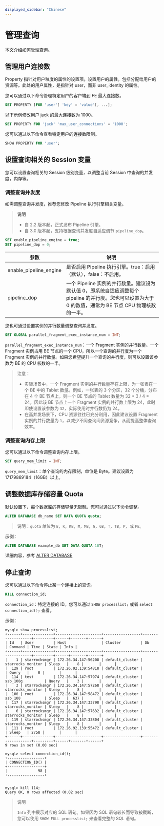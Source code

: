 ```yaml
---
displayed_sidebar: "Chinese"
---
```


# 管理查询

本文介绍如何管理查询。

## 管理用户连接数

Property 指针对用户粒度的属性的设置项。设置用户的属性，包括分配给用户的资源等。此处的用户属性，是指针对 user，而非 user_identity 的属性。

您可以通过以下命令管理特定用户的客户端到 FE 最大连接数。

```sql
SET PROPERTY [FOR 'user'] 'key' = 'value'[, ...];
```

以下示例修改用户 jack 的最大连接数为 1000。

```sql
SET PROPERTY FOR 'jack' 'max_user_connections' = '1000';
```

您可以通过以下命令查看特定用户的连接数限制。

```sql
SHOW PROPERTY FOR 'user';
```

## 设置查询相关的 Session 变量

您可以设置查询相关的 Session 级别变量，以调整当前 Session 中查询的并发度，内存等。

### 调整查询并发度

如需调整查询并发度，推荐您修改 Pipeline 执行引擎相关变量。

> **说明**
>
> - 自 2.2 版本起，正式发布 Pipeline 引擎。
> - 自 3.0 版本起，支持根据查询并发度自适应调节 `pipeline_dop`。

```sql
SET enable_pipeline_engine = true;
SET pipeline_dop = 0;
```

| 参数                                 | 说明                                                         |
| ----------------------------------- | ------------------------------------------------------------ |
| enable_pipeline_engine              | 是否启用 Pipeline 执行引擎。true：启用（默认），false：不启用。 |
| pipeline_dop                        | 一个 Pipeline 实例的并行数量。建议设为默认值 0，即系统自适应调整每个 pipeline 的并行度。您也可以设置为大于 0 的数值，通常为 BE 节点 CPU 物理核数的一半。 |

您也可通过设置实例的并行数量调整查询并发度。

```sql
SET GLOBAL parallel_fragment_exec_instance_num = INT;
```

`parallel_fragment_exec_instance_num`：一个 Fragment 实例的并行数量。一个 Fragment 实例占用 BE 节点的一个 CPU，所以一个查询的并行度为一个 Fragment 实例的并行数量。如果您希望提升一个查询的并行度，则可以设置该参数为 BE 的 CPU 核数的一半。

> 注意：
>
> - 实际场景中，一个 Fragment 实例的并行数量存在上限，为一张表在一个 BE 中的 Tablet 数量。例如，一张表的 3 个分区，32 个分桶，分布在 4 个 BE 节点上，则一个 BE 节点的 Tablet 数量为 32 * 3 / 4 = 24，因此该 BE 节点上一个 Fragment 实例的并行数上限为 24，此时即使设置该参数为 `32`，实际使用时并行数仍为 24。
> - 在高并发场景下，CPU 资源往往已充分利用，因此建议设置 Fragment 实例的并行数量为 `1`，以减少不同查询间资源竞争，从而提高整体查询效率。

### 调整查询内存上限

您可以通过以下命令调整查询内存上限。

```sql
SET query_mem_limit = INT;
```

`query_mem_limit`：单个查询的内存限制，单位是 Byte。建议设置为 17179869184（16GB）以上。

## 调整数据库存储容量 Quota

默认设置下，每个数据库的存储容量无限制。您可以通过以下命令调整。

```sql
ALTER DATABASE db_name SET DATA QUOTA quota;
```

> 说明：`quota` 单位为 `B`，`K`，`KB`，`M`，`MB`，`G`，`GB`，`T`，`TB`，`P`，或 `PB`。

示例：

```sql
ALTER DATABASE example_db SET DATA QUOTA 10T;
```

详细内容，参考 [ALTER DATABASE](../../../sql-reference/sql-statements/Database/ALTER_DATABASE.md)

## 停止查询

您可以通过以下命令停止某一个连接上的查询。

```sql
KILL connection_id;
```

`connection_id`：特定连接的 ID。您可以通过 `SHOW processlist;` 或者 `select connection_id();` 查看。

示例：

```plain text
mysql> show processlist;
+------+--------------+---------------------+-----------------+-------------------+---------+------+-------+------+
| Id   | User         | Host                | Cluster         | Db                | Command | Time | State | Info |
+------+--------------+---------------------+-----------------+-------------------+---------+------+-------+------+
|    1 | starrocksmgr | 172.26.34.147:56208 | default_cluster | starrocks_monitor | Sleep   |    8 |       |      |
|  129 | root         | 172.26.92.139:54818 | default_cluster |                   | Query   |    0 |       |      |
|  114 | test         | 172.26.34.147:57974 | default_cluster | ssb_100g          | Query   |    3 |       |      |
|    3 | starrocksmgr | 172.26.34.147:57268 | default_cluster | starrocks_monitor | Sleep   |    8 |       |      |
|  100 | root         | 172.26.34.147:58472 | default_cluster | ssb_100           | Sleep   |  637 |       |      |
|  117 | starrocksmgr | 172.26.34.147:33790 | default_cluster | starrocks_monitor | Sleep   |    8 |       |      |
|    6 | starrocksmgr | 172.26.34.147:57632 | default_cluster | starrocks_monitor | Sleep   |    8 |       |      |
|  119 | starrocksmgr | 172.26.34.147:33804 | default_cluster | starrocks_monitor | Sleep   |    8 |       |      |
|  111 | root         | 172.26.92.139:55472 | default_cluster |                   | Sleep   | 2758 |       |      |
+------+--------------+---------------------+-----------------+-------------------+---------+------+-------+------+
9 rows in set (0.00 sec)

mysql> select connection_id();
+-----------------+
| CONNECTION_ID() |
+-----------------+
|              98 |
+-----------------+


mysql> kill 114;
Query OK, 0 rows affected (0.02 sec)
```

> 说明
>
> `Info` 列中展示对应的 SQL 语句。如果因为 SQL 语句较长而导致被截断，您可以使用 `SHOW FULL processlist;` 来查看完整的 SQL 语句。
